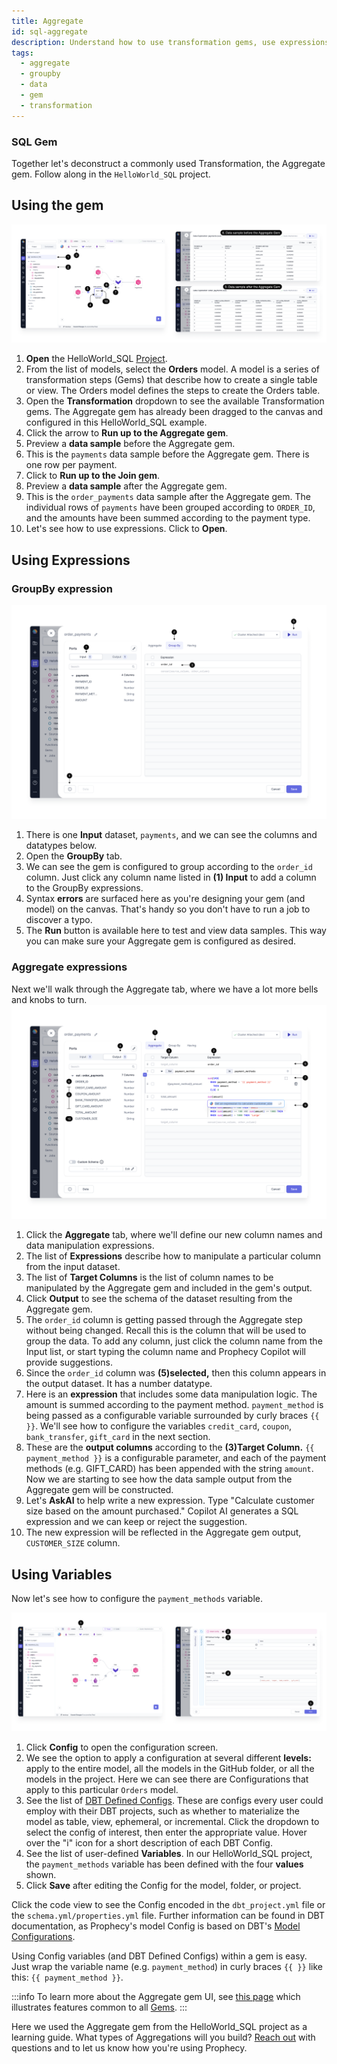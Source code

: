 ```yaml
---
title: Aggregate
id: sql-aggregate
description: Understand how to use transformation gems, use expressions, and use variables
tags:
  - aggregate
  - groupby
  - data
  - gem
  - transformation
---
```


<h3><span class="badge">SQL Gem</span></h3>

Together let's deconstruct a commonly used Transformation, the Aggregate gem. Follow along in the `HelloWorld_SQL` project.

## Using the gem

![1](../img/Snow4.6.1_Aggregate.png)

1. **Open** the HelloWorld_SQL [Project](https://app.prophecy.io/metadata).
2. From the list of models, select the **Orders** model. A model is a series of transformation steps (Gems) that describe how to create a single table or view. The Orders model defines the steps to create the Orders table.
3. Open the **Transformation** dropdown to see the available Transformation gems. The Aggregate gem has already been dragged to the canvas and configured in this HelloWorld_SQL example.
4. Click the arrow to **Run up to the Aggregate gem**.
5. Preview a **data sample** before the Aggregate gem.
6. This is the `payments` data sample before the Aggregate gem. There is one row per payment.
7. Click to **Run up to the Join gem**.
8. Preview a **data sample** after the Aggregate gem.
9. This is the `order_payments` data sample after the Aggregate gem. The individual rows of `payments` have been grouped according to `ORDER_ID`, and the amounts have been summed according to the payment type.
10. Let's see how to use expressions. Click to **Open**.

## Using Expressions

### GroupBy expression

![2](../img/Snow4.6.2_Aggregate.png)

1. There is one **Input** dataset, `payments`, and we can see the columns and datatypes below.
2. Open the **GroupBy** tab.
3. We can see the gem is configured to group according to the `order_id` column. Just click any column name listed in **(1) Input** to add a column to the GroupBy expressions.
4. Syntax **errors** are surfaced here as you're designing your gem (and model) on the canvas. That's handy so you don't have to run a job to discover a typo.
5. The **Run** button is available here to test and view data samples. This way you can make sure your Aggregate gem is configured as desired.

### Aggregate expressions

Next we'll walk through the Aggregate tab, where we have a lot more bells and knobs to turn.
![3](../img/Snow4.6.3_Aggregate.png)

1. Click the **Aggregate** tab, where we'll define our new column names and data manipulation expressions.
2. The list of **Expressions** describe how to manipulate a particular column from the input dataset.
3. The list of **Target Columns** is the list of column names to be manipulated by the Aggregate gem and included in the gem's output.
4. Click **Output** to see the schema of the dataset resulting from the Aggregate gem.
5. The `order_id` column is getting passed through the Aggregate step without being changed. Recall this is the column that will be used to group the data. To add any column, just click the column name from the Input list, or start typing the column name and Prophecy Copilot will provide suggestions.
6. Since the `order_id` column was **(5)selected,** then this column appears in the output dataset. It has a number datatype.
7. Here is an **expression** that includes some data manipulation logic. The amount is summed according to the payment method. `payment_method` is being passed as a configurable variable surrounded by curly braces `{{ }}`. We'll see how to configure the variables `credit_card`, `coupon`, `bank_transfer`, `gift_card` in the next section.
8. These are the **output columns** according to the **(3)Target Column.** `{{ payment_method }}` is a configurable parameter, and each of the payment methods (e.g. GIFT_CARD) has been appended with the string `amount`. Now we are starting to see how the data sample output from the Aggregate gem will be constructed.
9. Let's **AskAI** to help write a new expression. Type "Calculate customer size based on the amount purchased." Copilot AI generates a SQL expression and we can keep or reject the suggestion.
10. The new expression will be reflected in the Aggregate gem output, `CUSTOMER_SIZE` column.

## Using Variables

Now let's see how to configure the `payment_methods` variable.

![4](../img/Snow4.6.4_Aggregate.png)

1. Click **Config** to open the configuration screen.
2. We see the option to apply a configuration at several different **levels:** apply to the entire model, all the models in the GitHub folder, or all the models in the project. Here we can see there are Configurations that apply to this particular `Orders` model.
3. See the list of [DBT Defined Configs](https://docs.getdbt.com/reference/configs-and-properties). These are configs every user could employ with their DBT projects, such as whether to materialize the model as table, view, ephemeral, or incremental. Click the dropdown to select the config of interest, then enter the appropriate value. Hover over the "i" icon for a short description of each DBT Config.
4. See the list of user-defined **Variables**. In our HelloWorld_SQL project, the `payment_methods` variable has been defined with the four **values** shown.
5. Click **Save** after editing the Config for the model, folder, or project.

Click the code view to see the Config encoded in the `dbt_project.yml` file or the `schema.yml/properties.yml` file. Further information can be found in DBT documentation, as Prophecy's model Config is based on DBT's [Model Configurations](https://docs.getdbt.com/reference/model-configs).

Using Config variables (and DBT Defined Configs) within a gem is easy. Just wrap the variable name (e.g. `payment_method`) in curly braces `{{ }}` like this: `{{ payment_method }}`.

:::info
To learn more about the Aggregate gem UI, see [this page](/docs/getting-started/concepts/gems.md) which illustrates features common to all [Gems](/SQL/gems/gems.md).
:::

Here we used the Aggregate gem from the HelloWorld_SQL project as a learning guide. What types of Aggregations will you build? [Reach out](/docs/getting-help/getting-help.md) with questions and to let us know how you're using Prophecy.
